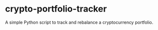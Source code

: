 # crypto-portfolio-tracker
A simple Python script to track and rebalance a cryptocurrency portfolio.
